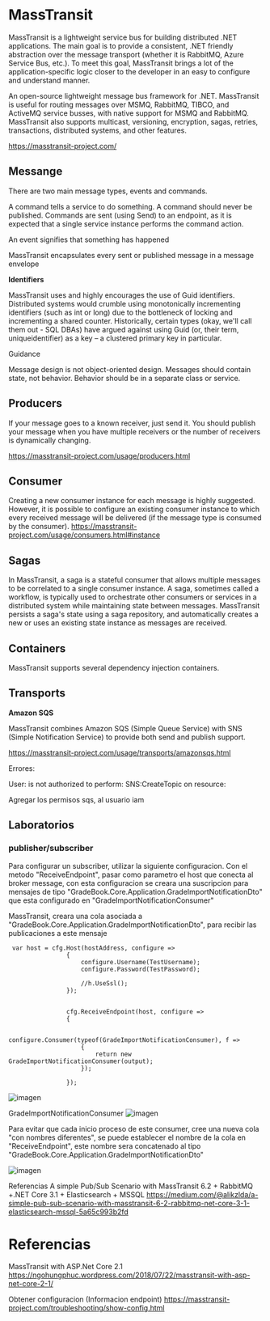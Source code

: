 # MassTransit


MassTransit is a lightweight service bus for building distributed .NET applications. 
The main goal is to provide a consistent, .NET friendly abstraction over the message transport (whether it is RabbitMQ, Azure Service Bus, etc.). 
To meet this goal, MassTransit brings a lot of the application-specific logic closer to the developer in an easy to configure and understand manner.

An open-source lightweight message bus framework for .NET. MassTransit is useful for routing messages over MSMQ, RabbitMQ, TIBCO, and ActiveMQ service busses, with native support for MSMQ and RabbitMQ. MassTransit also supports multicast, versioning, encryption, sagas, retries, transactions, distributed systems, and other features.


https://masstransit-project.com/

## Messange

There are two main message types, events and commands. 


A command tells a service to do something. A command should never be published. Commands are sent (using Send) to an endpoint, as it is expected that a single service instance performs the command action. 

An event signifies that something has happened

MassTransit encapsulates every sent or published message in a message envelope

**Identifiers**
 
MassTransit uses and highly encourages the use of Guid identifiers. Distributed systems would crumble using monotonically incrementing identifiers (such as int or long) due to the bottleneck of locking and incrementing a shared counter. Historically, certain types (okay, we'll call them out - SQL DBAs) have argued against using Guid (or, their term, uniqueidentifier) as a key – a clustered primary key in particular.

Guidance
 
Message design is not object-oriented design. Messages should contain state, not behavior. Behavior should be in a separate class or service.


##  Producers

 If your message goes to a known receiver, just send it. You should publish your message when you have multiple receivers or the number of receivers is dynamically changing.
 

https://masstransit-project.com/usage/producers.html

## Consumer



Creating a new consumer instance for each message is highly suggested. However, it is possible to configure an existing consumer instance to which every received message will be delivered (if the message type is consumed by the consumer).
https://masstransit-project.com/usage/consumers.html#instance


## Sagas

In MassTransit, a saga is a stateful consumer that allows multiple messages to be correlated to a single consumer instance. 
A saga, sometimes called a workflow, is typically used to orchestrate other consumers or services in a distributed system while maintaining state between messages.
MassTransit persists a saga's state using a saga repository, and automatically creates a new or uses an existing state instance as messages are received.


##  Containers

MassTransit supports several dependency injection containers.

##  Transports

**Amazon SQS**

MassTransit combines Amazon SQS (Simple Queue Service) with SNS (Simple Notification Service) to provide both send and publish support.


https://masstransit-project.com/usage/transports/amazonsqs.html


Errores:

User: <user> is not authorized to perform: SNS:CreateTopic on resource: <name-resource>

Agregar los permisos sqs, al usuario iam


## Laboratorios

### publisher/subscriber 

Para configurar un subscriber, utilizar la siguiente configuracion. Con el metodo "ReceiveEndpoint", pasar como parametro el host que conecta al broker message, con esta configuracion se creara una suscripcion para mensajes de tipo "GradeBook.Core.Application.GradeImportNotificationDto" que esta configurado en "GradeImportNotificationConsumer"

MassTransit, creara una cola asociada a "GradeBook.Core.Application.GradeImportNotificationDto", para recibir las publicaciones a este mensaje 

```
 var host = cfg.Host(hostAddress, configure =>
                {
                    configure.Username(TestUsername);
                    configure.Password(TestPassword);

                    //h.UseSsl();
                });

                 
                cfg.ReceiveEndpoint(host, configure =>
                {

                    configure.Consumer(typeof(GradeImportNotificationConsumer), f =>
                    {
                        return new GradeImportNotificationConsumer(output);
                    });

                });
```


![imagen](https://user-images.githubusercontent.com/222181/106158378-a9908c80-6151-11eb-9a88-6420100c5941.png)

GradeImportNotificationConsumer
![imagen](https://user-images.githubusercontent.com/222181/106158719-0a1fc980-6152-11eb-884f-7d08158e1a20.png)


Para evitar que cada inicio proceso de este consumer, cree una nueva cola "con nombres diferentes", se puede establecer el nombre de la cola en "ReceiveEndpoint", este nombre sera concatenado al tipo "GradeBook.Core.Application.GradeImportNotificationDto"

![imagen](https://user-images.githubusercontent.com/222181/106159039-64208f00-6152-11eb-9954-cdc9fc98cd08.png)


Referencias
A simple Pub/Sub Scenario with MassTransit 6.2 + RabbitMQ +.NET Core 3.1 + Elasticsearch + MSSQL
https://medium.com/@alikzlda/a-simple-pub-sub-scenario-with-masstransit-6-2-rabbitmq-net-core-3-1-elasticsearch-mssql-5a65c993b2fd


# Referencias

MassTransit with ASP.Net Core 2.1
https://ngohungphuc.wordpress.com/2018/07/22/masstransit-with-asp-net-core-2-1/
 


Obtener configuracion (Informacion endpoint)
https://masstransit-project.com/troubleshooting/show-config.html